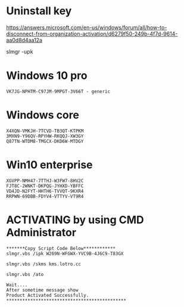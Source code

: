 # Uninstall key
https://answers.microsoft.com/en-us/windows/forum/all/how-to-disconnect-from-organization-activation/d6279f50-249b-4f7d-9614-aa0d8d4aa12a


slmgr -upk


#  Windows 10 pro
``` 
VK7JG-NPHTM-C97JM-9MPGT-3V66T - generic
```
# Windows core
```
X4XQN-VMKJH-7TCVD-TB3QT-KTPKM
3MXN9-Y96QV-RPYHW-RKQQJ-XW3GY
Q87TN-WTDM8-TMGCX-DKD6W-MTDGY
```
# Win10 enterprise
```
XGVPP-NMH47-7TTHJ-W3FW7-8HV2C
FJT8C-2WNKT-DKPQG-JYHXD-YBFFC
VD4JD-N2FYT-HHTH6-TVVQT-9KXR4
RRPWN-69DBB-FDYV4-VTTYV-VT9R4
```
# ACTIVATING by using CMD Administrator
```
*******Copy Script Code Below************
slmgr.vbs /ipk W269N-WFGWX-YVC9B-4J6C9-T83GX

slmgr.vbs /skms kms.lotro.cc
     
slmgr.vbs /ato

Wait....
After sometime message show
Product Activated Successfully.
*********************************************
```

